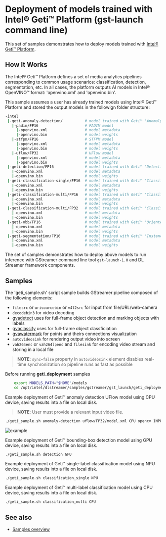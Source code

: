 # Deployment of models trained with Intel® Geti™ Platform (gst-launch command line)

This set of samples demonstrates how to deploy models trained with [Intel® Geti™ Platform](https://geti.intel.com/).

## How It Works
The Intel® Geti™ Platform defines a set of media analytics pipelines corresponding to common usage scenarios: classification, detection, segmentation, etc. 
In all cases, the platform outputs AI models in Intel® OpenVINO™ format: 'openvino.xml' and 'openvino.bin'.

This sample assumes a user has already trained models using Intel® Geti™ Platform and stored the output models in the followign folder structure: 

```sh
-intel
 |-geti-anomaly-detection/          # model trained with Geti™ 'Anomaly detection PADIM/STFPM/UFlow' project
   |-padim/FP16                     # PADIM model
     |-openvino.xml                 # model metadata
     |-openvino.bin                 # model weights
   |-stfpm/FP16                     # STFPM model
     |-openvino.xml                 # model metadata
     |-openvino.bin                 # model weights     
   |-uflow/FP32                     # UFlow model
     |-openvino.xml                 # model metadata
     |-openvino.bin                 # model weights
 |-geti-detection/FP16              # model trained with Geti™ 'Detection bounding box' project
   |-openvino.xml                   # model metadata
   |-openvino.bin                   # model weights
 |-geti-classification-single/FP16  # model trained with Geti™ 'Classification single label' project
   |-openvino.xml                   # model metadata
   |-openvino.bin                   # model weights
 |-geti-classification-multi/FP16   # model trained with Geti™ 'Classification multi label' project
   |-openvino.xml                   # model metadata
   |-openvino.bin                   # model weights
 |-geti-classification-multi/FP32   # model trained with Geti™ 'Classification multi label' project
   |-openvino.xml                   # model metadata
   |-openvino.bin                   # model weights
 |-geti-obb/FP16                    # model trained with Geti™ 'Oriented Bounding Box Detection' project
   |-openvino.xml                   # model metadata
   |-openvino.bin                   # model weights
 |-geti-segmentation/FP16           # model trained with Geti™ 'Instance Seggmentation' project
   |-openvino.xml                   # model metadata
   |-openvino.bin                   # model weights
```

The set of samples demonstrates how to deploy above models to run inference with GStreamer command line tool `gst-launch-1.0` and DL Streamer framework components.

## Samples

The 'geti_sample.sh' script sample builds GStreamer pipeline composed of the following elements:
* `filesrc` or `urisourcebin` or `v4l2src` for input from file/URL/web-camera
* `decodebin3` for video decoding
* [gvadetect](https://dlstreamer.github.io/elements/gvadetect.html) uses for full-frame object detection and marking objects with labels
* [gvaclassify](https://dlstreamer.github.io/elements/gvaclassify.html) uses for full-frame object classficiation
* [gvawatermark](https://dlstreamer.github.io/elements/gvawatermark.html) for points and theirs connections visualization
* `autovideosink` for rendering output video into screen
* `vah264enc` or `vah264lpenc` and `filesink` for encoding video stream and storing in a local file
> **NOTE**: `sync=false` property in `autovideosink` element disables real-time synchronization so pipeline runs as fast as possible

Before running **geti_deployment** samples 

```sh
    export MODELS_PATH="$HOME"/models
    cd /opt/intel/dlstreamer/samples/gstreamer/gst_launch/geti_deployment/
```

Example deployment of Geti™ anomaly detection UFlow model using CPU device, saving results into a file on local disk. 
> **NOTE**: User must provide a relevant input video file.

```sh
./geti_sample.sh anomaly-detection uflow/FP32/model.xml CPU opencv INPUT_VIDEO_FILE json
```

![example](./pcb_normal_vs_anomaly.jpg)


Example deployment of Geti™ bounding-box detection model using GPU device, saving results into a file on local disk. 
```sh
./geti_sample.sh detection GPU
```

Example deployment of Geti™ single-label classification model using NPU device, saving results into a file on local disk. 
```sh
./geti_sample.sh classification_single NPU
```

Example deployment of Geti™ multi-label classification model using CPU device, saving results into a file on local disk. 
```sh
./geti_sample.sh classification_multi CPU
```

## See also
* [Samples overview](../../README.md)
